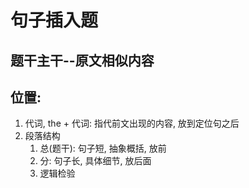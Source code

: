 # 句子插入题

## 题干主干--原文相似内容

## 位置:
1) 代词, the + 代词: 指代前文出现的内容, 放到定位句之后
2) 段落结构
   1) 总(题干): 句子短, 抽象概括, 放前
   2) 分: 句子长, 具体细节, 放后面
   3) 逻辑检验
